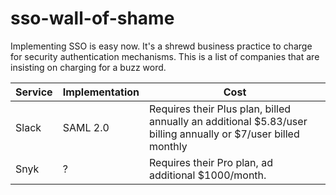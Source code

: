 # sso-wall-of-shame

Implementing SSO is easy now.  It's a shrewd business practice to charge for security authentication mechanisms.  This is a list of companies that are insisting on charging for a buzz word.

| Service|Implementation|Cost|
| --- |-------------| -----|
| Slack | SAML 2.0 |Requires their Plus plan, billed annually an additional $5.83/user billing annually or $7/user billed monthly|
| Snyk | ? | Requires their Pro plan, ad additional $1000/month.

